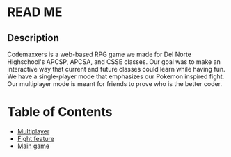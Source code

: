 # READ ME 

## Description
Codemaxxers is a web-based RPG game we made for Del Norte Highschool's APCSP, APCSA, and CSSE classes. Our goal was to make an interactive way that current and future classes could learn while having fun. We have a single-player mode that emphasizes our Pokemon inspired fight. Our multiplayer mode is meant for friends to prove who is the better coder.

# Table of Contents
- [Multiplayer]()
- [Fight feature]()
- [Main game]()
